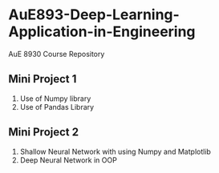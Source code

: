 # AuE893-Deep-Learning-Application-in-Engineering
AuE 8930 Course Repository

## Mini Project 1
1. Use of Numpy library
2. Use of Pandas Library

## Mini Project 2
1. Shallow Neural Network with using Numpy and Matplotlib
2. Deep Neural Network in OOP
